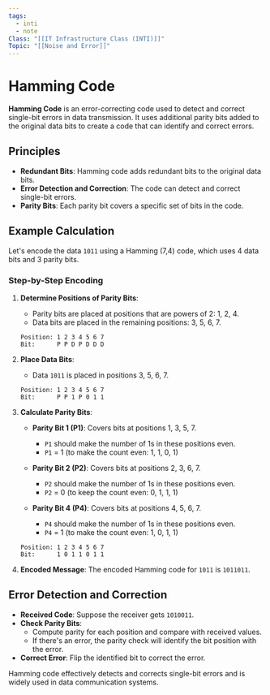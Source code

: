 ```yaml
---
tags:
  - inti
  - note
Class: "[[IT Infrastructure Class (INTI)]]"
Topic: "[[Noise and Error]]"
---
```


# Hamming Code

**Hamming Code** is an error-correcting code used to detect and correct single-bit errors in data transmission. It uses additional parity bits added to the original data bits to create a code that can identify and correct errors.

## Principles

- **Redundant Bits**: Hamming code adds redundant bits to the original data bits.
- **Error Detection and Correction**: The code can detect and correct single-bit errors.
- **Parity Bits**: Each parity bit covers a specific set of bits in the code.

## Example Calculation

Let's encode the data `1011` using a Hamming (7,4) code, which uses 4 data bits and 3 parity bits.

### Step-by-Step Encoding

1. **Determine Positions of Parity Bits**:
   - Parity bits are placed at positions that are powers of 2: 1, 2, 4.
   - Data bits are placed in the remaining positions: 3, 5, 6, 7.

   ```
   Position: 1 2 3 4 5 6 7
   Bit:      P P D P D D D
   ```

2. **Place Data Bits**:
   - Data `1011` is placed in positions 3, 5, 6, 7.

   ```
   Position: 1 2 3 4 5 6 7
   Bit:      P P 1 P 0 1 1
   ```

3. **Calculate Parity Bits**:

   - **Parity Bit 1 (P1)**: Covers bits at positions 1, 3, 5, 7.
     - `P1` should make the number of 1s in these positions even.
     - `P1` = 1 (to make the count even: 1, 1, 0, 1)

   - **Parity Bit 2 (P2)**: Covers bits at positions 2, 3, 6, 7.
     - `P2` should make the number of 1s in these positions even.
     - `P2` = 0 (to keep the count even: 0, 1, 1, 1)

   - **Parity Bit 4 (P4)**: Covers bits at positions 4, 5, 6, 7.
     - `P4` should make the number of 1s in these positions even.
     - `P4` = 1 (to make the count even: 1, 0, 1, 1)

   ```
   Position: 1 2 3 4 5 6 7
   Bit:      1 0 1 1 0 1 1
   ```

4. **Encoded Message**: The encoded Hamming code for `1011` is `1011011`.

## Error Detection and Correction

- **Received Code**: Suppose the receiver gets `1010011`.
- **Check Parity Bits**:
  - Compute parity for each position and compare with received values.
  - If there's an error, the parity check will identify the bit position with the error.
- **Correct Error**: Flip the identified bit to correct the error.

Hamming code effectively detects and corrects single-bit errors and is widely used in data communication systems.

